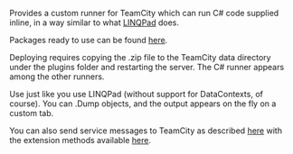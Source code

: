 Provides a custom runner for TeamCity which can run C# code supplied inline, in a way similar to what [LINQPad](http://www.linqpad.net) does.

Packages ready to use can be found [here](http://teamcity.jetbrains.com/project.html?projectId=project44&guest=1).

Deploying requires copying the .zip file to the TeamCity data directory under the plugins folder and restarting the server. The C# runner appears among the other runners.

Use just like you use LINQPad (without support for DataContexts, of course). You can .Dump objects, and the output appears on the fly on a custom tab.

You can also send service messages to TeamCity as described [here](http://confluence.jetbrains.net/display/TCD5/Build+Script+Interaction+with+TeamCity) with the extension methods available [here](http://code.google.com/p/teamcitycsharprunner/source/browse/trunk/externalProcess/CSharpCompiler/Runtime/Messages/TeamCityServiceMessagesExtensions.cs).
